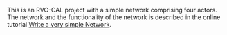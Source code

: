 This is an RVC-CAL project with a simple network comprising four
actors. The network and the functionality of the network is described
in the online tutorial [Write a very simple
Network](http://orcc.sourceforge.net/tutorials/a-very-simple-network/).

